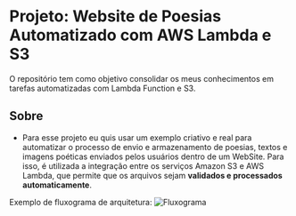 # Projeto: Website de Poesias Automatizado com AWS Lambda e S3
O repositório tem como objetivo consolidar os meus conhecimentos em tarefas automatizadas com Lambda Function e S3.

## Sobre
- Para esse projeto eu quis usar um exemplo criativo e real para automatizar o processo de envio e armazenamento de poesias, textos e imagens poéticas enviados pelos usuários dentro de um WebSite. Para isso, é utilizada a integração entre os serviços Amazon S3 e AWS Lambda, que permite que os arquivos sejam **validados e processados automaticamente**.

Exemplo de fluxograma de arquitetura:
![Fluxograma](images/Automatizando)

